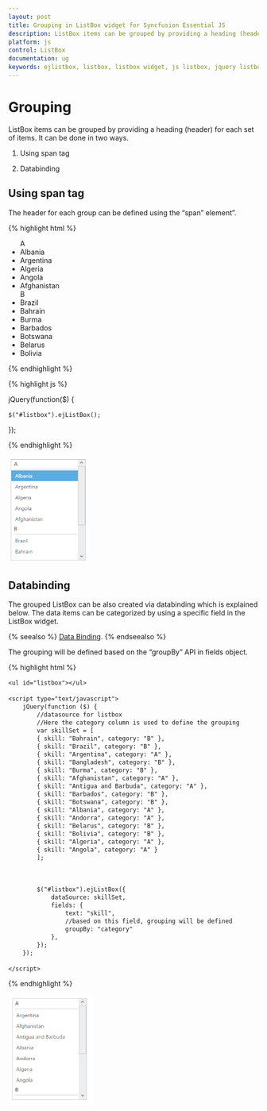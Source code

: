 ```yaml
---
layout: post
title: Grouping in ListBox widget for Syncfusion Essential JS
description: ListBox items can be grouped by providing a heading (header) for each set of items.
platform: js
control: ListBox
documentation: ug
keywords: ejlistbox, listbox, listbox widget, js listbox, jquery listbox, listbox ui, ej listbox, essential javascript listbox, web listbox,
---
```


# Grouping

ListBox items can be grouped by providing a heading (header) for each set of items. It can be done in two ways.

1. Using span tag

2. Databinding


## Using span tag

The header for each group can be defined using the “span” element”. 

{% highlight html %}


<!--grouped listbox-->
<ul id="listbox">
  <!--header-->
  <span class="e-ghead">A</span>
  <li>Albania</li>
  <li>Argentina</li>
  <li>Algeria</li>
  <li>Angola</li>
  <li>Afghanistan</li>
  <!--header-->
  <span class="e-ghead">B</span>
  <li>Brazil</li>
  <li>Bahrain</li>
  <li>Burma</li>
  <li>Barbados</li>
  <li>Botswana</li>
  <li>Belarus</li>
  <li>Bolivia</li>
</ul>



{% endhighlight %}



{% highlight js %}

jQuery(function($) {

    $("#listbox").ejListBox();

});

{% endhighlight %}



![Alt text](Grouping_Images\using-span-tag_img1.png)

## Databinding

The grouped ListBox can be also created via databinding which is explained below. The data items can be categorized by using a specific field in the ListBox widget.

{% seealso %} [Data Binding](http://help.syncfusion.com/js/listbox/databinding). {% endseealso %}

The grouping will be defined based on the “groupBy” API in fields object.

{% highlight html %}

    <ul id="listbox"></ul>

    <script type="text/javascript">
        jQuery(function ($) {
            //datasource for listbox
            //Here the category column is used to define the grouping
            var skillSet = [
            { skill: "Bahrain", category: "B" },
            { skill: "Brazil", category: "B" },
            { skill: "Argentina", category: "A" },
            { skill: "Bangladesh", category: "B" },
            { skill: "Burma", category: "B" },
            { skill: "Afghanistan", category: "A" },
            { skill: "Antigua and Barbuda", category: "A" },
            { skill: "Barbados", category: "B" },
            { skill: "Botswana", category: "B" },
            { skill: "Albania", category: "A" },
            { skill: "Andorra", category: "A" },
            { skill: "Belarus", category: "B" },
            { skill: "Bolivia", category: "B" },
            { skill: "Algeria", category: "A" },
            { skill: "Angola", category: "A" }
            ];



            $("#listbox").ejListBox({
                dataSource: skillSet,
                fields: {
                    text: "skill",
                    //based on this field, grouping will be defined
                    groupBy: "category"
                },
            });
        });

    </script>


{% endhighlight %}



![DataBinding Listbox](Grouping_Images\databinding_img1.png)

